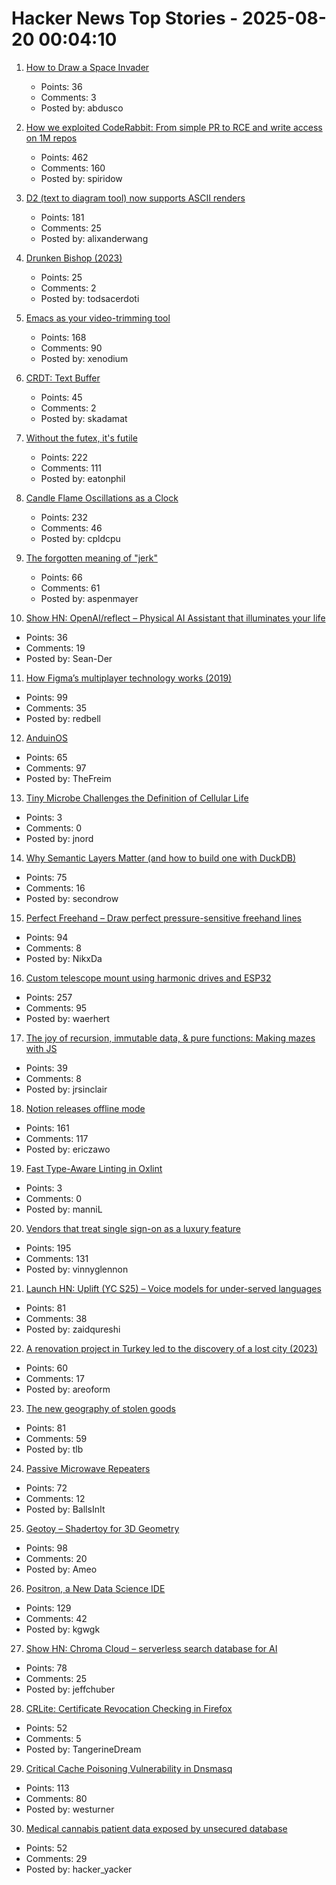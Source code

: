 # Hacker News Top Stories - 2025-08-20 00:04:10

1. [How to Draw a Space Invader](https://muffinman.io/blog/invaders/)
   - Points: 36
   - Comments: 3
   - Posted by: abdusco

2. [How we exploited CodeRabbit: From simple PR to RCE and write access on 1M repos](https://research.kudelskisecurity.com/2025/08/19/how-we-exploited-coderabbit-from-a-simple-pr-to-rce-and-write-access-on-1m-repositories/)
   - Points: 462
   - Comments: 160
   - Posted by: spiridow

3. [D2 (text to diagram tool) now supports ASCII renders](https://d2lang.com/blog/ascii/)
   - Points: 181
   - Comments: 25
   - Posted by: alixanderwang

4. [Drunken Bishop (2023)](https://re.factorcode.org/2023/08/drunken-bishop.html)
   - Points: 25
   - Comments: 2
   - Posted by: todsacerdoti

5. [Emacs as your video-trimming tool](https://xenodium.com/emacs-as-your-video-trimming-tool)
   - Points: 168
   - Comments: 90
   - Posted by: xenodium

6. [CRDT: Text Buffer](https://madebyevan.com/algos/crdt-text-buffer/)
   - Points: 45
   - Comments: 2
   - Posted by: skadamat

7. [Without the futex, it's futile](https://h4x0r.org/futex/)
   - Points: 222
   - Comments: 111
   - Posted by: eatonphil

8. [Candle Flame Oscillations as a Clock](https://cpldcpu.com/2025/08/13/candle-flame-oscillations-as-a-clock/)
   - Points: 232
   - Comments: 46
   - Posted by: cpldcpu

9. [The forgotten meaning of "jerk"](https://languagehat.com/the-forgotten-meaning-of-jerk/)
   - Points: 66
   - Comments: 61
   - Posted by: aspenmayer

10. [Show HN: OpenAI/reflect – Physical AI Assistant that illuminates your life](https://github.com/openai/openai-reflect)
   - Points: 36
   - Comments: 19
   - Posted by: Sean-Der

11. [How Figma’s multiplayer technology works (2019)](https://www.figma.com/blog/how-figmas-multiplayer-technology-works/)
   - Points: 99
   - Comments: 35
   - Posted by: redbell

12. [AnduinOS](https://www.anduinos.com/)
   - Points: 65
   - Comments: 97
   - Posted by: TheFreim

13. [Tiny Microbe Challenges the Definition of Cellular Life](https://nautil.us/a-rogue-new-life-form-1232095/)
   - Points: 3
   - Comments: 0
   - Posted by: jnord

14. [Why Semantic Layers Matter (and how to build one with DuckDB)](https://motherduck.com/blog/semantic-layer-duckdb-tutorial/)
   - Points: 75
   - Comments: 16
   - Posted by: secondrow

15. [Perfect Freehand – Draw perfect pressure-sensitive freehand lines](https://www.perfectfreehand.com/)
   - Points: 94
   - Comments: 8
   - Posted by: NikxDa

16. [Custom telescope mount using harmonic drives and ESP32](https://www.svendewaerhert.com/blog/telescope-mount/)
   - Points: 257
   - Comments: 95
   - Posted by: waerhert

17. [The joy of recursion, immutable data, & pure functions: Making mazes with JS](https://jrsinclair.com/articles/2025/joy-of-immutable-data-recursion-pure-functions-javascript-mazes/)
   - Points: 39
   - Comments: 8
   - Posted by: jrsinclair

18. [Notion releases offline mode](https://www.notion.com/help/guides/working-offline-in-notion-everything-you-need-to-know)
   - Points: 161
   - Comments: 117
   - Posted by: ericzawo

19. [Fast Type-Aware Linting in Oxlint](https://oxc.rs/blog/2025-08-17-oxlint-type-aware)
   - Points: 3
   - Comments: 0
   - Posted by: manniL

20. [Vendors that treat single sign-on as a luxury feature](https://sso.tax/)
   - Points: 195
   - Comments: 131
   - Posted by: vinnyglennon

21. [Launch HN: Uplift (YC S25) – Voice models for under-served languages](undefined)
   - Points: 81
   - Comments: 38
   - Posted by: zaidqureshi

22. [A renovation project in Turkey led to the discovery of a lost city (2023)](https://www.atlasobscura.com/articles/derinkuyu-turkey-underground-city-strange-maps)
   - Points: 60
   - Comments: 17
   - Posted by: areoform

23. [The new geography of stolen goods](https://www.economist.com/interactive/britain/2025/08/17/the-new-geography-of-stolen-goods)
   - Points: 81
   - Comments: 59
   - Posted by: tlb

24. [Passive Microwave Repeaters](https://computer.rip/2025-08-16-passive-microwave-repeaters.html)
   - Points: 72
   - Comments: 12
   - Posted by: BallsInIt

25. [Geotoy – Shadertoy for 3D Geometry](https://3d.ameo.design/geotoy)
   - Points: 98
   - Comments: 20
   - Posted by: Ameo

26. [Positron, a New Data Science IDE](https://posit.co/blog/positron-product-announcement-aug-2025/)
   - Points: 129
   - Comments: 42
   - Posted by: kgwgk

27. [Show HN: Chroma Cloud – serverless search database for AI](https://trychroma.com/cloud)
   - Points: 78
   - Comments: 25
   - Posted by: jeffchuber

28. [CRLite: Certificate Revocation Checking in Firefox](https://hacks.mozilla.org/2025/08/crlite-fast-private-and-comprehensive-certificate-revocation-checking-in-firefox/)
   - Points: 52
   - Comments: 5
   - Posted by: TangerineDream

29. [Critical Cache Poisoning Vulnerability in Dnsmasq](https://lists.thekelleys.org.uk/pipermail/dnsmasq-discuss/2025q3/018288.html)
   - Points: 113
   - Comments: 80
   - Posted by: westurner

30. [Medical cannabis patient data exposed by unsecured database](https://www.wired.com/story/highly-sensitive-medical-cannabis-patient-data-exposed-by-unsecured-database/)
   - Points: 52
   - Comments: 29
   - Posted by: hacker_yacker


